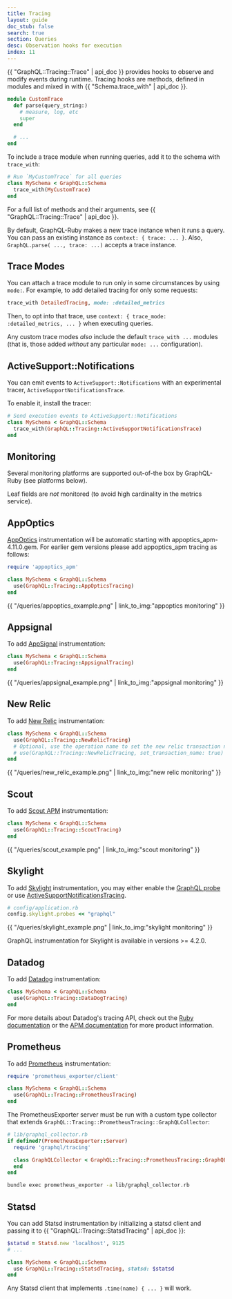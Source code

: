 ```yaml
---
title: Tracing
layout: guide
doc_stub: false
search: true
section: Queries
desc: Observation hooks for execution
index: 11
---
```


{{ "GraphQL::Tracing::Trace" | api_doc }} provides hooks to observe and modify events during runtime. Tracing hooks are methods, defined in modules and mixed in with {{ "Schema.trace_with" | api_doc }}.

```ruby
module CustomTrace
  def parse(query_string:)
    # measure, log, etc
    super
  end

  # ...
end
```

To include a trace module when running queries, add it to the schema with `trace_with`:

```ruby
# Run `MyCustomTrace` for all queries
class MySchema < GraphQL::Schema
  trace_with(MyCustomTrace)
end
```

For a full list of methods and their arguments, see {{ "GraphQL::Tracing::Trace" | api_doc }}.

By default, GraphQL-Ruby makes a new trace instance when it runs a query. You can pass an existing instance as `context: { trace: ... }`. Also, `GraphQL.parse( ..., trace: ...)` accepts a trace instance.

## Trace Modes

You can attach a trace module to run only in some circumstances by using `mode:`. For example, to add detailed tracing for only some requests:

```ruby
trace_with DetailedTracing, mode: :detailed_metrics
```

Then, to opt into that trace, use `context: { trace_mode: :detailed_metrics, ... }` when executing queries.

Any custom trace modes _also_ include the default `trace_with ...` modules (that is, those added _without_ any particular `mode: ...` configuration).

## ActiveSupport::Notifications

You can emit events to `ActiveSupport::Notifications` with an experimental tracer, `ActiveSupportNotificationsTrace`.

To enable it, install the tracer:

```ruby
# Send execution events to ActiveSupport::Notifications
class MySchema < GraphQL::Schema
  trace_with(GraphQL::Tracing::ActiveSupportNotificationsTrace)
end
```

## Monitoring

Several monitoring platforms are supported out-of-the box by GraphQL-Ruby (see platforms below).

Leaf fields are _not_ monitored (to avoid high cardinality in the metrics service).

## AppOptics

[AppOptics](https://appoptics.com/) instrumentation will be automatic starting
with appoptics_apm-4.11.0.gem. For earlier gem versions please add appoptics_apm
tracing as follows:

```ruby
require 'appoptics_apm'

class MySchema < GraphQL::Schema
  use(GraphQL::Tracing::AppOpticsTracing)
end
```
<div class="monitoring-img-group">
  {{ "/queries/appoptics_example.png" | link_to_img:"appoptics monitoring" }}
</div>

## Appsignal

To add [AppSignal](https://appsignal.com/) instrumentation:

```ruby
class MySchema < GraphQL::Schema
  use(GraphQL::Tracing::AppsignalTracing)
end
```

<div class="monitoring-img-group">
  {{ "/queries/appsignal_example.png" | link_to_img:"appsignal monitoring" }}
</div>

## New Relic

To add [New Relic](https://newrelic.com/) instrumentation:

```ruby
class MySchema < GraphQL::Schema
  use(GraphQL::Tracing::NewRelicTracing)
  # Optional, use the operation name to set the new relic transaction name:
  # use(GraphQL::Tracing::NewRelicTracing, set_transaction_name: true)
end
```


<div class="monitoring-img-group">
  {{ "/queries/new_relic_example.png" | link_to_img:"new relic monitoring" }}
</div>

## Scout

To add [Scout APM](https://scoutapp.com/) instrumentation:

```ruby
class MySchema < GraphQL::Schema
  use(GraphQL::Tracing::ScoutTracing)
end
```

<div class="monitoring-img-group">
  {{ "/queries/scout_example.png" | link_to_img:"scout monitoring" }}
</div>

## Skylight

To add [Skylight](https://www.skylight.io) instrumentation, you may either enable the [GraphQL probe](https://www.skylight.io/support/getting-more-from-skylight#graphql) or use [ActiveSupportNotificationsTracing](/queries/tracing.html#activesupportnotifications).

```ruby
# config/application.rb
config.skylight.probes << "graphql"
```

<div class="monitoring-img-group">
  {{ "/queries/skylight_example.png" | link_to_img:"skylight monitoring" }}
</div>

GraphQL instrumentation for Skylight is available in versions >= 4.2.0.

## Datadog

To add [Datadog](https://www.datadoghq.com) instrumentation:

```ruby
class MySchema < GraphQL::Schema
  use(GraphQL::Tracing::DataDogTracing)
end
```

For more details about Datadog's tracing API, check out the [Ruby documentation](https://github.com/DataDog/dd-trace-rb/blob/master/docs/GettingStarted.md) or the [APM documentation](https://docs.datadoghq.com/tracing/) for more product information.

## Prometheus

To add [Prometheus](https://prometheus.io) instrumentation:

```ruby
require 'prometheus_exporter/client'

class MySchema < GraphQL::Schema
  use(GraphQL::Tracing::PrometheusTracing)
end
```

The PrometheusExporter server must be run with a custom type collector that extends
`GraphQL::Tracing::PrometheusTracing::GraphQLCollector`:

```ruby
# lib/graphql_collector.rb
if defined?(PrometheusExporter::Server)
  require 'graphql/tracing'

  class GraphQLCollector < GraphQL::Tracing::PrometheusTracing::GraphQLCollector
  end
end
```

```sh
bundle exec prometheus_exporter -a lib/graphql_collector.rb
```

## Statsd

You can add Statsd instrumentation by initializing a statsd client and passing it to {{ "GraphQL::Tracing::StatsdTracing" | api_doc }}:

```ruby
$statsd = Statsd.new 'localhost', 9125
# ...

class MySchema < GraphQL::Schema
  use GraphQL::Tracing::StatsdTracing, statsd: $statsd
end
```

Any Statsd client that implements `.time(name) { ... }` will work.
